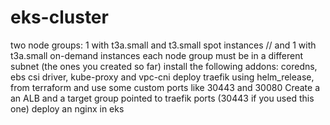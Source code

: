 # eks-cluster
two node groups: 1 with t3a.small and t3.small spot instances   //  and 1 with t3a.small on-demand instances
each node group must be in a different subnet (the ones you created so far)
install the following addons: coredns, ebs csi driver, kube-proxy and vpc-cni
deploy traefik using helm_release, from terraform and use some custom ports like 30443 and 30080
Create a an ALB and a target group pointed to traefik ports (30443 if you used this one)
deploy an nginx in eks
